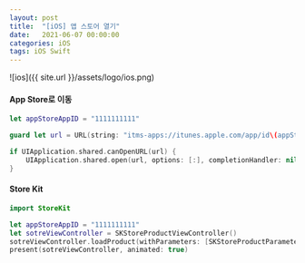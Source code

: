 ```yaml
---
layout: post
title:  "[iOS] 앱 스토어 열기"
date:   2021-06-07 00:00:00
categories: iOS
tags: iOS Swift
---
```


![ios]({{ site.url }}/assets/logo/ios.png)


#### App Store로 이동

```swift
let appStoreAppID = "1111111111"

guard let url = URL(string: "itms-apps://itunes.apple.com/app/id\(appStoreAppID)") else { return }

if UIApplication.shared.canOpenURL(url) {
    UIApplication.shared.open(url, options: [:], completionHandler: nil)
}
```

#### Store Kit


```swift
import StoreKit

let appStoreAppID = "1111111111"
let sotreViewController = SKStoreProductViewController()
sotreViewController.loadProduct(withParameters: [SKStoreProductParameterITunesItemIdentifier : appStoreAppID])
present(sotreViewController, animated: true)
```